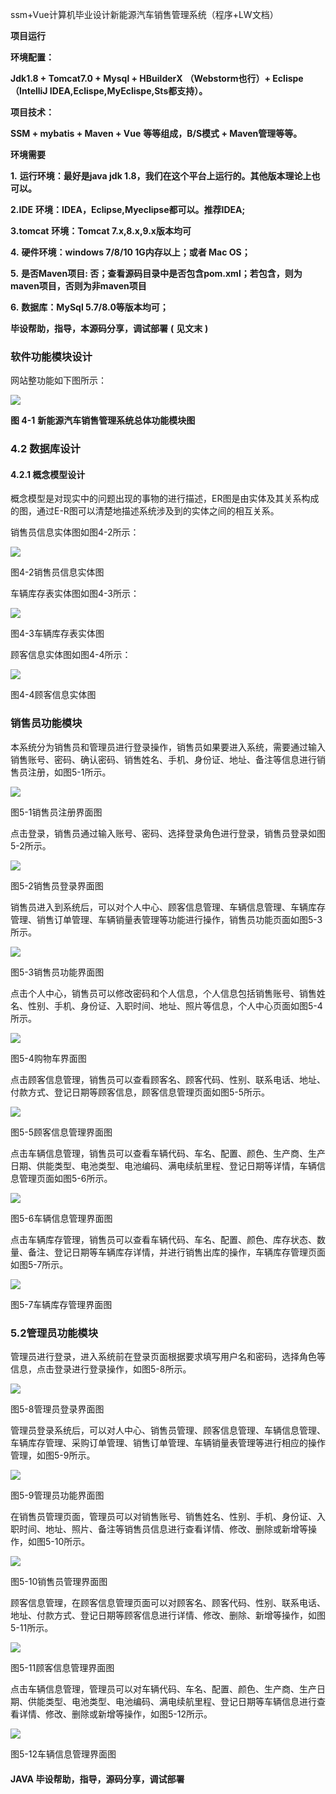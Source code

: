 ssm+Vue计算机毕业设计新能源汽车销售管理系统（程序+LW文档）

**项目运行**

**环境配置：**

**Jdk1.8 + Tomcat7.0 + Mysql + HBuilderX** **（Webstorm也行）+ Eclispe（IntelliJ
IDEA,Eclispe,MyEclispe,Sts都支持）。**

**项目技术：**

**SSM + mybatis + Maven + Vue** **等等组成，B/S模式 + Maven管理等等。**

**环境需要**

**1.** **运行环境：最好是java jdk 1.8，我们在这个平台上运行的。其他版本理论上也可以。**

**2.IDE** **环境：IDEA，Eclipse,Myeclipse都可以。推荐IDEA;**

**3.tomcat** **环境：Tomcat 7.x,8.x,9.x版本均可**

**4.** **硬件环境：windows 7/8/10 1G内存以上；或者 Mac OS；**

**5.** **是否Maven项目: 否；查看源码目录中是否包含pom.xml；若包含，则为maven项目，否则为非maven项目**

**6.** **数据库：MySql 5.7/8.0等版本均可；**

**毕设帮助，指导，本源码分享，调试部署** **(** **见文末** **)**

###  软件功能模块设计

网站整功能如下图所示：

![](./res/bacd113b7128488c86435116ed2ef329.png)

**图 4-1** **新能源汽车销售管理系统总体功能模块图**

### 4.2 数据库设计

#### 4.2.1 概念模型设计

概念模型是对现实中的问题出现的事物的进行描述，ER图是由实体及其关系构成的图，通过E-R图可以清楚地描述系统涉及到的实体之间的相互关系。

销售员信息实体图如图4-2所示：

![](./res/d96af5d4723340c185b5938a146b5d3d.png)

图4-2销售员信息实体图

车辆库存表实体图如图4-3所示：

![](./res/3b03465147a34e79b73da9c950e03eca.png)

图4-3车辆库存表实体图

顾客信息实体图如图4-4所示：

![](./res/3718102383ce42f5a508833ed8721408.png)

图4-4顾客信息实体图

### 销售员功能模块

本系统分为销售员和管理员进行登录操作，销售员如果要进入系统，需要通过输入销售账号、密码、确认密码、销售姓名、手机、身份证、地址、备注等信息进行销售员注册，如图5-1所示。

![](./res/b0778e67e3a149ef99004b61ebe9d169.png)

图5-1销售员注册界面图

点击登录，销售员通过输入账号、密码、选择登录角色进行登录，销售员登录如图5-2所示。

![](./res/ac2900abb07943b7975e1017a0c1203a.png)

图5-2销售员登录界面图

销售员进入到系统后，可以对个人中心、顾客信息管理、车辆信息管理、车辆库存管理、销售订单管理、车辆销量表管理等功能进行操作，销售员功能页面如图5-3所示。

![](./res/d9daa182b610458e8d35fa37ad5b5485.png)

图5-3销售员功能界面图

点击个人中心，销售员可以修改密码和个人信息，个人信息包括销售账号、销售姓名、性别、手机、身份证、入职时间、地址、照片等信息，个人中心页面如图5-4所示。

![](./res/c24c35fa593246338d156eb41da8aaa1.png)

图5-4购物车界面图

点击顾客信息管理，销售员可以查看顾客名、顾客代码、性别、联系电话、地址、付款方式、登记日期等顾客信息，顾客信息管理页面如图5-5所示。

![](./res/57d696e372ea4bf9a08fe5221002d479.png)

图5-5顾客信息管理界面图

点击车辆信息管理，销售员可以查看车辆代码、车名、配置、颜色、生产商、生产日期、供能类型、电池类型、电池编码、满电续航里程、登记日期等详情，车辆信息管理页面如图5-6所示。

![](./res/b67e9c5204504e229c041db73ca41c09.png)

图5-6车辆信息管理界面图

点击车辆库存管理，销售员可以查看车辆代码、车名、配置、颜色、库存状态、数量、备注、登记日期等车辆库存详情，并进行销售出库的操作，车辆库存管理页面如图5-7所示。

![](./res/5ac3f68d72714da6bdaaf0b2ccd50fdf.png)

图5-7车辆库存管理界面图

###

### 5.2管理员功能模块

管理员进行登录，进入系统前在登录页面根据要求填写用户名和密码，选择角色等信息，点击登录进行登录操作，如图5-8所示。

![](./res/2608e444c2724e5b9af2b21c603745a8.png)

图5-8管理员登录界面图

管理员登录系统后，可以对人中心、销售员管理、顾客信息管理、车辆信息管理、车辆库存管理、采购订单管理、销售订单管理、车辆销量表管理等进行相应的操作管理，如图5-9所示。

![](./res/d0e12578f61946ecb13a9795c803a799.png)

图5-9管理员功能界面图

在销售员管理页面，管理员可以对销售账号、销售姓名、性别、手机、身份证、入职时间、地址、照片、备注等销售员信息进行查看详情、修改、删除或新增等操作，如图5-10所示。

![](./res/0804009e42a8429ba472c137c61bcdeb.png)

图5-10销售员管理界面图

顾客信息管理，在顾客信息管理页面可以对顾客名、顾客代码、性别、联系电话、地址、付款方式、登记日期等顾客信息进行详情、修改、删除、新增等操作，如图5-11所示。

![](./res/64d10225b87f428ba263dff86f66540b.png)

图5-11顾客信息管理界面图

点击车辆信息管理，管理员可以对车辆代码、车名、配置、颜色、生产商、生产日期、供能类型、电池类型、电池编码、满电续航里程、登记日期等车辆信息进行查看详情、修改、删除或新增等操作，如图5-12所示。

![](./res/19fba14fa948471e900d4f79aece6281.png)

图5-12车辆信息管理界面图

#### **JAVA** **毕设帮助，指导，源码分享，调试部署**

